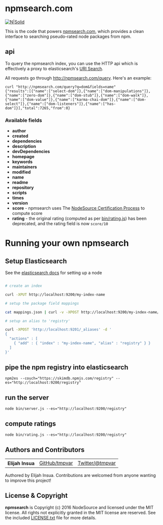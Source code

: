# npmsearch.com

[![N|Solid](https://cldup.com/dTxpPi9lDf.thumb.png)](https://nodesource.com/products/nsolid)

This is the code that powers [npmsearch.com](http://npmsearch.com), which provides a clean interface to searching pseudo-rated node packages from npm.

## api

To query the npmsearch index, you can use the HTTP api which is effectively a proxy to elasticsearch's [URI Search](https://www.elastic.co/guide/en/elasticsearch/reference/current/search-uri-request.html).

All requests go through http://npmsearch.com/query. Here's an example:

```
curl "http://npmsearch.com/query?q=dom&fields=name"
{"results":[{"name":["select-dom"]},{"name":["dom-manipulations"]},{"name":["zero-dom"]},{"name":["dom-stub"]},{"name":["dom-walk"]},{"name":["dom-value"]},{"name":["karma-chai-dom"]},{"name":["dom-select"]},{"name":["dom-listeners"]},{"name":["has-dom"]}],"total":7265,"from":0}
```

### Available fields

* __author__
* __created__
* __dependencies__
* __description__
* __devDependencies__
* __homepage__
* __keywords__
* __maintainers__
* __modified__
* __name__
* __readme__
* __repository__
* __scripts__
* __times__
* __version__
* __score__ - npmsearch uses The [NodeSource Certification Process](http://npmsearch.com/about) to compute score
* __rating__ - the original rating (computed as per [bin/rating.js](bin/rating.js)) has been deprecated, and the rating field is now `score/10`

# Running your own npmsearch

## Setup Elasticsearch

See the [elasticsearch docs](http://www.elasticsearch.org/guide/en/elasticsearch/reference/current/setup.html) for setting up a node

```bash

# create an index

curl -XPUT http://localhost:9200/my-index-name

# setup the package field mappings

cat mappings.json | curl -v -XPOST http://localhost:9200/my-index-name/package/_mapping -H "Content-type: application/json" -d @-

# setup an alias to 'registry'

curl -XPOST 'http://localhost:9201/_aliases' -d '
{
  "actions" : [
    { "add" : { "index" : "my-index-name", "alias" : "registry" } }
  ]
}'

```

## pipe the npm registry into elasticsearch

```
npm2es --couch="https://skimdb.npmjs.com/registry" --es="http://localhost:9200/registry"

```

## run the server

```
node bin/server.js --es="http://localhost:9200/registry"
```

## compute ratings

```
node bin/rating.js --es="http://localhost:9200/registry"
```

## Authors and Contributors

<table><tbody>
<tr><th align="left">Elijah Insua</th><td><a href="https://github.com/tmpvar">GitHub/tmpvar</a></td><td><a href="http://twitter.com/tmpvar">Twitter/@tmpvar</a></td></tr>
</tbody></table>

Authored by Elijah Insua. Contributions are welcomed from anyone wanting to improve this project!

## License & Copyright

**npmsearch** is Copyright (c) 2016 NodeSource and licensed under the MIT license. All rights not explicitly granted in the MIT license are reserved. See the included [LICENSE.txt](LICENSE.txt) file for more details.
